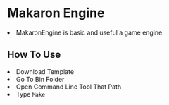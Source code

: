 # Makaron Engine
<li> MakaronEngine is basic and useful a game engine </li>

## How To Use
<li> Download Template </li>
<li> Go To Bin Folder </li>
<li> Open Command Line Tool That Path</li>
<li> Type <code>Make</code> </li>
